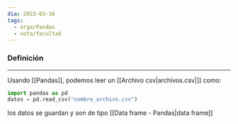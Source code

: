 ```yaml
---
dia: 2023-03-16
tags:
  - orga/Pandas
  - nota/facultad
---
```

### Definición
---
Usando [[Pandas]], podemos leer un [[Archivo csv|archivos.csv|]] como:

``` python
import pandas as pd
datos = pd.read_csv("nombre_archivo.csv")
```

los datos se guardan y son de tipo [[Data frame - Pandas|data frame]]